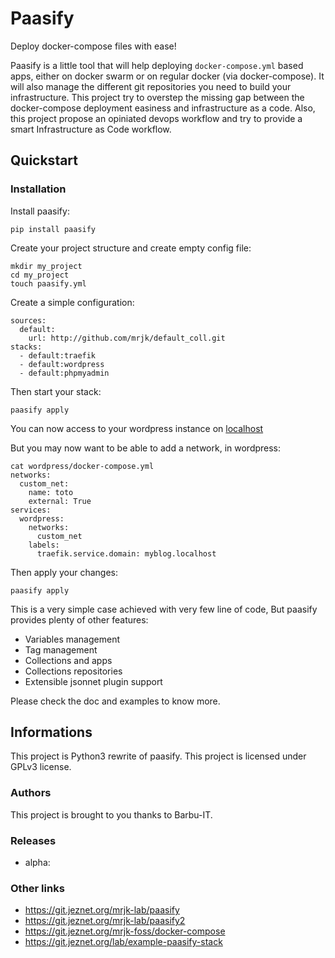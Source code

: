 # Paasify

Deploy docker-compose files with ease!

Paasify is a little tool that will help deploying `docker-compose.yml` based apps, either on docker swarm 
or on regular docker (via docker-compose). It will also manage the different git repositories 
you need to build your infrastructure. This project try to overstep the missing gap between the 
docker-compose deployment easiness and infrastructure as a code. Also, this project propose an 
opiniated devops workflow and try to provide a smart Infrastructure as Code workflow.

## Quickstart

### Installation

Install paasify:
```
pip install paasify
```

Create your project structure and create empty config file:
```
mkdir my_project
cd my_project
touch paasify.yml
```

Create a simple configuration:
```
sources:
  default:
    url: http://github.com/mrjk/default_coll.git
stacks:
  - default:traefik
  - default:wordpress
  - default:phpmyadmin
```

Then start your stack:
```
paasify apply
```

You can now access to your wordpress instance on [localhost](http://traefik.localhost)

But you may now want to be able to add a network, in wordpress:
```
cat wordpress/docker-compose.yml
networks:
  custom_net:
    name: toto
    external: True
services:
  wordpress:
    networks:
      custom_net
    labels:
      traefik.service.domain: myblog.localhost
```

Then apply your changes:
```
paasify apply
```

This is a very simple case achieved with very few line of code, But
paasify provides plenty of other features:

* Variables management
* Tag management
* Collections and apps
* Collections repositories
* Extensible jsonnet plugin support

Please check the doc and examples to know more.


## Informations

This project is Python3 rewrite of paasify. This project is licensed under GPLv3 license.

### Authors

This project is brought to you thanks to Barbu-IT.

### Releases

* alpha: 

### Other links

* https://git.jeznet.org/mrjk-lab/paasify
* https://git.jeznet.org/mrjk-lab/paasify2
* https://git.jeznet.org/mrjk-foss/docker-compose
* https://git.jeznet.org/lab/example-paasify-stack

